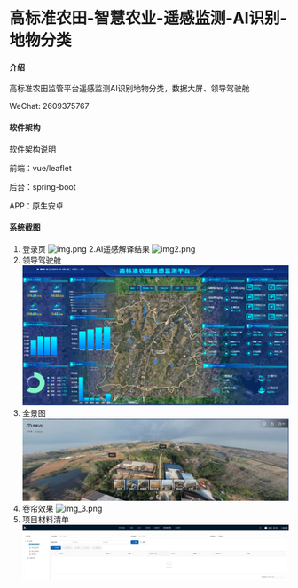 # 高标准农田-智慧农业-遥感监测-AI识别-地物分类

#### 介绍
高标准农田监管平台遥感监测AI识别地物分类，数据大屏、领导驾驶舱

WeChat: 2609375767
#### 软件架构
软件架构说明

前端：vue/leaflet

后台：spring-boot

APP：原生安卓



#### 系统截图
1. 登录页
![img.png](imgs/img.png)
2.AI遥感解译结果
![img2.png](imgs/img2.png)
3. 领导驾驶舱
![img_1.png](imgs/img_1.png)
4. 全景图   
![img_2.png](imgs/img_2.png)
5. 卷帘效果
![img_3.png](imgs/img_3.png)
6. 项目材料清单
![img_4.png](imgs/img_4.png)

